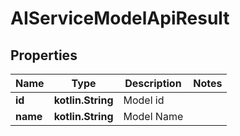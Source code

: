 
# AIServiceModelApiResult

## Properties
| Name | Type | Description | Notes |
| ------------ | ------------- | ------------- | ------------- |
| **id** | **kotlin.String** | Model id |  |
| **name** | **kotlin.String** | Model Name |  |



